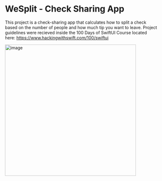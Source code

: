# WeSplit - Check Sharing App

This project is a check-sharing app that calculates how to split a check based on the number of people and how much tip you want to leave. Project guidelines were recieved inside the 100 Days of SwiftUI Course located here: https://www.hackingwithswift.com/100/swiftui

<img width="434" alt="image" src="https://user-images.githubusercontent.com/45769925/168388849-c50c9d42-77ab-4ebb-aea9-baee2224e1c1.png">
